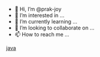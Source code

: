 - 👋 Hi, I’m @prak-joy
- 👀 I’m interested in ...
- 🌱 I’m currently learning ...
- 💞️ I’m looking to collaborate on ...
- 📫 How to reach me ...

<!---
prak-joy/prak-joy is a ✨ special ✨ repository because its `README.md` (this file) appears on your GitHub profile.
You can click the Preview link to take a look at your changes.
--->


[java](https://github.com/prak-joy/java)
